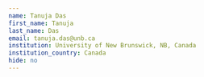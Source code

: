 ```yaml
---
name: Tanuja Das
first_name: Tanuja
last_name: Das
email: tanuja.das@unb.ca
institution: University of New Brunswick, NB, Canada
institution_country: Canada
hide: no
---
```


